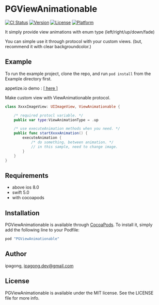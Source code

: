 # PGViewAnimationable

[![CI Status](http://img.shields.io/travis/ipagong/PGViewAnimationable.svg?style=flat)](https://travis-ci.org/ipagong/PGViewAnimationable)
[![Version](https://img.shields.io/cocoapods/v/PGViewAnimationable.svg?style=flat)](http://cocoapods.org/pods/PGViewAnimationable)
[![License](https://img.shields.io/cocoapods/l/PGViewAnimationable.svg?style=flat)](http://cocoapods.org/pods/PGViewAnimationable)
[![Platform](https://img.shields.io/cocoapods/p/PGViewAnimationable.svg?style=flat)](http://cocoapods.org/pods/PGViewAnimationable)

It simply provide view animations with enum type (left/right/up/down/fade)

You can simple use it through protocol with your custom views.
(but, recommend it with clear backgroundcolor.)

## Example

To run the example project, clone the repo, and run `pod install` from the Example directory first.

appetize.io demo : [\[ here \]](https://appetize.io/embed/ffwrpj5nttjrfcna4f1606w02m?device=iphone5s&scale=75&orientation=portrait&osVersion=9.3)


Make custom view with ViewAnimationable protocol.  

```swift
class XxxxImageView: UIImageView, ViewAnimationable {

    /* required protocl variable. */
    public var type:ViewAnimationType = .up

    /* use executeAnimation methods when you need. */
    public func startXxxxAnimation() {
        executeAnimation {
            /* do something. between animation. */
            // in this sample, need to change image.
        }
    }
}
```

## Requirements

- above ios 8.0
- swift 5.0
- with cocoapods

## Installation

PGViewAnimationable is available through [CocoaPods](http://cocoapods.org). To install
it, simply add the following line to your Podfile:

```ruby
pod "PGViewAnimationable"
```

## Author

ipagong, ipagong.dev@gmail.com

## License

PGViewAnimationable is available under the MIT license. See the LICENSE file for more info.

